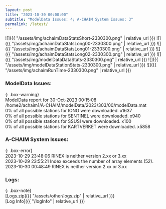 ```yaml
---
layout: post
title: "2023-10-30 00:00:00"
subtitle: "ModelData Issues: 4; A-CHAIM System Issues: 3"
permalink: /latest/
---
```


![]({{ "/assets/img/achaimDataStatsShort-2330300.png" | relative_url }})
![]({{ "/assets/img/achaimDataStatsLong00-2330300.png" | relative_url }})
![]({{ "/assets/img/achaimDataStatsLong01-2330300.png" | relative_url }})
![]({{ "/assets/img/achaimDataStatsLong02-2330300.png" | relative_url }})
![]({{ "/assets/img/modelDataDataStats-2330300.png" | relative_url }})
![]({{ "/assets/img/modelDataStationStats-2330300.png" | relative_url }})
![]({{ "/assets/img/achaimRunTime-2330300.png" | relative_url }})


### ModelData Issues:  
  
{: .box-warning}  
 ModelData report for 30-Oct-2023 00:15:08   
 /home2/achaim1/A-CHAIM/modelData/2023/303/00/modelData.mat   
 0% of all possible stations for IONO were downloaded. x1637   
 0% of all possible stations for SENTINEL were downloaded. x940   
 0% of all possible stations for SSUSI were downloaded. x100   
 0% of all possible stations for KARTVERKET were downloaded. x5858   
  
### A-CHAIM System Issues:  
  
{: .box-error}  
2023-10-29 23:48:06 RINEX is neither version 2.xx or 3.xx  
2023-10-29 23:55:21 Index exceeds the number of array elements (52).  
2023-10-30 00:48:49 RINEX is neither version 2.xx or 3.xx  

### Logs:  
  
{: .box-note}  
[Logs.zip]({{ "/assets/other/logs.zip" | relative_url }})  
[Log Info]({{ "/logInfo" | relative_url }})  

